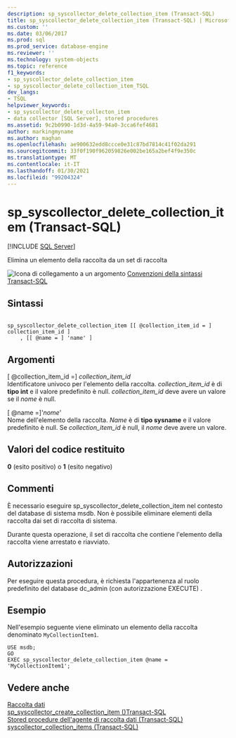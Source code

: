 ```yaml
---
description: sp_syscollector_delete_collection_item (Transact-SQL)
title: sp_syscollector_delete_collection_item (Transact-SQL) | Microsoft Docs
ms.custom: ''
ms.date: 03/06/2017
ms.prod: sql
ms.prod_service: database-engine
ms.reviewer: ''
ms.technology: system-objects
ms.topic: reference
f1_keywords:
- sp_syscollector_delete_collection_item
- sp_syscollector_delete_collection_item_TSQL
dev_langs:
- TSQL
helpviewer_keywords:
- sp_syscollector_delete_collecton_item
- data collector [SQL Server], stored procedures
ms.assetid: 9c2b0990-1d3d-4a59-94a0-3cca6fef4681
author: markingmyname
ms.author: maghan
ms.openlocfilehash: ae900632edd8ccce0e31c87bd7814c41f02da291
ms.sourcegitcommit: 33f0f190f962059826e002be165a2bef4f9e350c
ms.translationtype: MT
ms.contentlocale: it-IT
ms.lasthandoff: 01/30/2021
ms.locfileid: "99204324"
---
```

# <a name="sp_syscollector_delete_collection_item-transact-sql"></a>sp_syscollector_delete_collection_item (Transact-SQL)
[!INCLUDE [SQL Server](../../includes/applies-to-version/sqlserver.md)]

  Elimina un elemento della raccolta da un set di raccolta  
  
 ![Icona di collegamento a un argomento](../../database-engine/configure-windows/media/topic-link.gif "Icona di collegamento a un argomento") [Convenzioni della sintassi Transact-SQL](../../t-sql/language-elements/transact-sql-syntax-conventions-transact-sql.md)  
  
## <a name="syntax"></a>Sintassi  
  
```  
  
sp_syscollector_delete_collection_item [[ @collection_item_id = ] collection_item_id ]  
    , [[ @name = ] 'name' ]   
```  
  
## <a name="arguments"></a>Argomenti  
 [ @collection_item_id =] *collection_item_id*  
 Identificatore univoco per l'elemento della raccolta. *collection_item_id* è di **tipo int** e il valore predefinito è null. *collection_item_id* deve avere un valore se il *nome* è null.  
  
 [ @name =]'*nome*'  
 Nome dell'elemento della raccolta. *Name* è di **tipo sysname** e il valore predefinito è null. Se *collection_item_id* è null, il *nome* deve avere un valore.  
  
## <a name="return-code-values"></a>Valori del codice restituito  
 **0** (esito positivo) o **1** (esito negativo)  
  
## <a name="remarks"></a>Commenti  
 È necessario eseguire sp_syscollector_delete_collection_item nel contesto del database di sistema msdb. Non è possibile eliminare elementi della raccolta dai set di raccolta di sistema.  
  
 Durante questa operazione, il set di raccolta che contiene l'elemento della raccolta viene arrestato e riavviato.  
  
## <a name="permissions"></a>Autorizzazioni  
 Per eseguire questa procedura, è richiesta l'appartenenza al ruolo predefinito del database dc_admin (con autorizzazione EXECUTE) .  
  
## <a name="examples"></a>Esempio  
 Nell'esempio seguente viene eliminato un elemento della raccolta denominato `MyCollectionItem1`.  
  
```  
USE msdb;  
GO  
EXEC sp_syscollector_delete_collection_item @name = 'MyCollectionItem1';  
```  
  
## <a name="see-also"></a>Vedere anche  
 [Raccolta dati](../../relational-databases/data-collection/data-collection.md)   
 [sp_syscollector_create_collection_item &#40;&#41;Transact-SQL ](../../relational-databases/system-stored-procedures/sp-syscollector-create-collection-item-transact-sql.md)   
 [Stored procedure dell'agente di raccolta dati &#40;Transact-SQL&#41;](../../relational-databases/system-stored-procedures/data-collector-stored-procedures-transact-sql.md)   
 [syscollector_collection_items &#40;Transact-SQL&#41;](../../relational-databases/system-catalog-views/syscollector-collection-items-transact-sql.md)  
  
  
